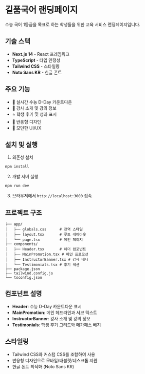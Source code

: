 # 길품국어 랜딩페이지

수능 국어 1등급을 목표로 하는 학생들을 위한 교육 서비스 랜딩페이지입니다.

## 기술 스택

- **Next.js 14** - React 프레임워크
- **TypeScript** - 타입 안정성
- **Tailwind CSS** - 스타일링
- **Noto Sans KR** - 한글 폰트

## 주요 기능

- 📅 실시간 수능 D-Day 카운트다운
- 🎯 강사 소개 및 강의 정보
- ⭐ 학생 후기 및 성과 표시
- 📱 반응형 디자인
- 🎨 모던한 UI/UX

## 설치 및 실행

1. 의존성 설치
```bash
npm install
```

2. 개발 서버 실행
```bash
npm run dev
```

3. 브라우저에서 `http://localhost:3000` 접속

## 프로젝트 구조

```
├── app/
│   ├── globals.css      # 전역 스타일
│   ├── layout.tsx       # 루트 레이아웃
│   └── page.tsx         # 메인 페이지
├── components/
│   ├── Header.tsx       # 헤더 컴포넌트
│   ├── MainPromotion.tsx # 메인 프로모션
│   ├── InstructorBanner.tsx # 강사 배너
│   └── Testimonials.tsx # 후기 섹션
├── package.json
├── tailwind.config.js
└── tsconfig.json
```

## 컴포넌트 설명

- **Header**: 수능 D-Day 카운트다운 표시
- **MainPromotion**: 메인 헤드라인과 서브 텍스트
- **InstructorBanner**: 강사 소개 및 강의 정보
- **Testimonials**: 학생 후기 그리드와 메가패스 배지

## 스타일링

- Tailwind CSS와 커스텀 CSS를 조합하여 사용
- 반응형 디자인으로 모바일/태블릿/데스크톱 지원
- 한글 폰트 최적화 (Noto Sans KR)
